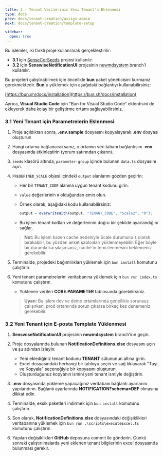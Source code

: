 ```yaml
---
title: 3 - Tenant Verilerinin Yeni Tenant'a Eklenmesi
type: docs
prev: docs/tenant-creation/assign-admin
next: docs/tenant-creation/template-setup

sidebar:
  open: true
---
```


Bu işlemler, iki farklı proje kullanılarak gerçekleştirilir:

- **3.1** için [SenseCorSeeds](https://github.com/Senswiseco/SenseCorSeeds) projesi kullanılır.
- **3.2** için **SenswiseNotificationUI** projesinin [newmdsystem](https://github.com/Senswiseco/SenswiseNotificationUI/tree/newmdsystem) branch'i kullanılır.

Bu projeleri çalıştırabilmek için öncelikle **bun** paket yöneticisini kurmanız gerekmektedir. **Bun**'u yüklemek için aşağıdaki bağlantıyı kullanabilirsiniz:

[https://bun.sh/docs/installation](https://bun.sh/docs/installation)

Ayrıca, **Visual Studio Code** için "Bun for Visual Studio Code" eklentisini de ekleyerek daha kolay bir geliştirme ortamı sağlayabilirsiniz.


### 3.1 Yeni Tenant için Parametrelerin Eklenmesi

1. Proje açıldıktan sonra, **.env.sample** dosyasını kopyalayarak **.env** dosyası oluşturun.
2. Hangi ortama bağlanacaksanız, o ortamın veri tabanı bağlantısını **.env** dosyasında etkinleştirin (yorum satırından çıkarın).
3. `seeds` klasörü altında, `parameter-group` içinde bulunan `data.ts` dosyasını açın.
4. `PREDEFINED_SCALE` objesi içindeki `output` alanlarını gözden geçirin:
   - Her bir `TENANT_CODE` alanına uygun tenant kodunu girin.
   - `value` değerlerinin `0` olduğundan emin olun.
   - Örnek olarak, aşağıdaki kodu kullanabilirsiniz:

     ```typescript
     output = overwriteWith(output, "TENANT_CODE", "Scale2", "0");
     ```

   - Bu işlem tenant kodları ve değerlerinin doğru bir şekilde ayarlandığını sağlar.

   > **Not:** Bu işlem bazen cache nedeniyle Scale durumunu `1` olarak bırakabilir, bu yüzden anket şablonları yüklenmeyebilir. Eğer böyle bir durumla karşılaşırsanız, cache'in temizlenmesini beklemeniz gerekebilir.

5. Terminalde, projedeki bağımlılıkları yüklemek için `bun install` komutunu çalıştırın.
6. Yeni tenant parametrelerini veritabanına yüklemek için `bun run index.ts` komutunu çalıştırın.
   - Yüklenen verileri **CORE.PARAMETER** tablosunda görebilirsiniz.

   > **Uyarı:** Bu işlem dev ve demo ortamlarında genellikle sorunsuz çalışırken, prod ortamında sorun çıkarsa birkaç kez denemeniz gerekebilir.


### 3.2 Yeni Tenant için E-posta Template Yüklenmesi

1. **SenswiseNotificationUI** projesinin **newmdsystem** branch'ine geçin.
2. Proje dosyalarında bulunan **NotificationDefinitions.xlsx** dosyasını açın ve şu adımları izleyin:
   - Yeni eklediğiniz tenant kodunu **TENANT** sütununun altına girin.
   - Excel dosyasındaki herhangi bir tabloyu seçin ve sağ tıklayarak "Taşı ve Kopyala" seçeneğiyle bir kopyasını oluşturun.
   - Oluşturduğunuz kopyanın ismini yeni tenant ismiyle değiştirin.
3. **.env** dosyasında yükleme yapacağınız veritabanı bağlantı ayarlarını yapılandırın. Bağlantı ayarlarında **NOTIFICATION?schema=DEF** olmasına dikkat edin.
4. Terminalde, eksik paketleri indirmek için `bun install` komutunu çalıştırın.
5. Son olarak, **NotificationDefinitions.xlsx** dosyasındaki değişiklikleri veritabanına yüklemek için `bun run .\scripts\executeExcel.ts` komutunu çalıştırın.

6. Yapılan değişiklikleri **GitHub** deposuna commit ile gönderin. Çünkü sonraki çalıştırılmalarda yeni eklenen tenant bilgilerinin excel dosyasında bulunması gerekir.
